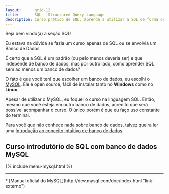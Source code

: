 ```yaml
---
layout:      grid-12
title:       SQL - Structured Query Language
description: Curso prático de SQL, aprenda a utilizar a SQL de forma descomplicada.
---
```


Seja bem vindo(a) a seção SQL!

Eu estava na dúvida se fazia um curso apenas de SQL ou se envolvia um Banco de Dados.

É certo que a SQL é um padrão (ou pelo menos deveria ser) e que indepênde de banco de dados, mas por outro lado, como
aprender SQL sem ao menos um banco de dados?

O fato é que você terá que escolher um banco de dados, eu escolhi o [MySQL](http://www.mysql.com/ "link-externo"). Ele
é open source, fácil de instalar tanto no __Windows__ como no __Linux__.

Apesar de utilizar o MySQL, eu foquei o curso na linguagem SQL. Então, mesmo que você esteja em outro banco de dados,
acredito que será possível acompanhar o curso. O único porém é que eu faço uso constante do terminal.

Para você que não conhece nada sobre banco de dados, talvez queira ler uma
[Introdução ao conceito intuitivo de banco de dados](/sql/intro/).


Curso introdutório de SQL com banco de dados MySQL
---

{% include menu-mysql.html %}


<hr>
* [Manual oficial do MySQL](http://dev.mysql.com/doc/index.html "link-externo") 
